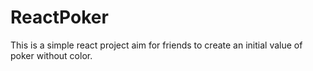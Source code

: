 # ReactPoker
This is a simple react project aim for friends to create an initial value of poker without color.
